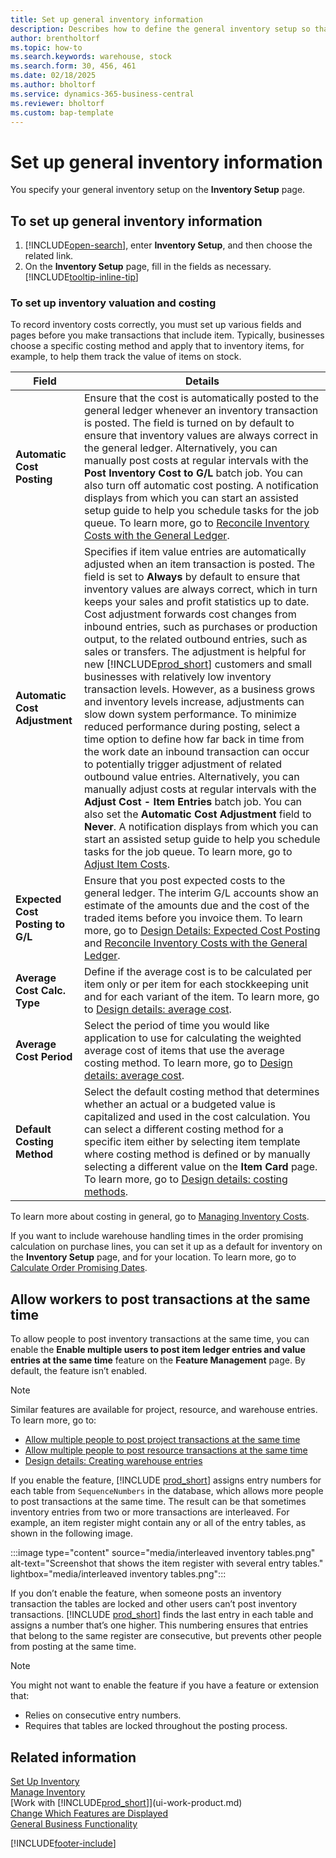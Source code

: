 ```yaml
---
title: Set up general inventory information
description: Describes how to define the general inventory setup so that you can manage your warehouse and stock.
author: brentholtorf
ms.topic: how-to
ms.search.keywords: warehouse, stock
ms.search.form: 30, 456, 461
ms.date: 02/18/2025
ms.author: bholtorf
ms.service: dynamics-365-business-central
ms.reviewer: bholtorf
ms.custom: bap-template
---
```

# Set up general inventory information

You specify your general inventory setup on the **Inventory Setup** page.

## To set up general inventory information

1. [!INCLUDE[open-search](includes/open-search.md)], enter **Inventory Setup**, and then choose the related link.
2. On the **Inventory Setup** page, fill in the fields as necessary. [!INCLUDE[tooltip-inline-tip](includes/tooltip-inline-tip_md.md)]

### To set up inventory valuation and costing

To record inventory costs correctly, you must set up various fields and pages before you make transactions that include item. Typically, businesses choose a specific costing method and apply that to inventory items, for example, to help them track the value of items on stock.  

|**Field**|**Details**|  
|------------|-------------|
|**Automatic Cost Posting**|Ensure that the cost is automatically posted to the general ledger whenever an inventory transaction is posted. The field is turned on by default to ensure that inventory values are always correct in the general ledger. Alternatively, you can manually post costs at regular intervals with the **Post Inventory Cost to G/L** batch job. You can also turn off automatic cost posting. A notification displays from which you can start an assisted setup guide to help you schedule tasks for the job queue. To learn more, go to [Reconcile Inventory Costs with the General Ledger](finance-how-to-post-inventory-costs-to-the-general-ledger.md).|
|**Automatic Cost Adjustment**| Specifies if item value entries are automatically adjusted when an item transaction is posted. The field is set to **Always** by default to ensure that inventory values are always correct, which in turn keeps your sales and profit statistics up to date. Cost adjustment forwards cost changes from inbound entries, such as purchases or production output, to the related outbound entries, such as sales or transfers. The adjustment is helpful for new [!INCLUDE[prod_short](includes/prod_short.md)] customers and small businesses with relatively low inventory transaction levels. However, as a business grows and inventory levels increase, adjustments can slow down system performance. To minimize reduced performance during posting, select a time option to define how far back in time from the work date an inbound transaction can occur to potentially trigger adjustment of related outbound value entries. Alternatively, you can manually adjust costs at regular intervals with the **Adjust Cost - Item Entries** batch job. You can also set the **Automatic Cost Adjustment** field to **Never**. A notification displays from which you can start an assisted setup guide to help you schedule tasks for the job queue. To learn more, go to [Adjust Item Costs](inventory-how-adjust-item-costs.md).|
|**Expected Cost Posting to G/L**|Ensure that you post expected costs to the general ledger. The interim G/L accounts show an estimate of the amounts due and the cost of the traded items before you invoice them. To learn more, go to [Design Details: Expected Cost Posting](design-details-expected-cost-posting.md) and [Reconcile Inventory Costs with the General Ledger](finance-how-to-post-inventory-costs-to-the-general-ledger.md).|
|**Average Cost Calc. Type**|Define if the average cost is to be calculated per item only or per item for each stockkeeping unit and for each variant of the item. To learn more, go to [Design details: average cost](design-details-average-cost.md).|
|**Average Cost Period**|Select the period of time you would like application to use for calculating the weighted average cost of items that use the average costing method. To learn more, go to [Design details: average cost](design-details-average-cost.md).|
|**Default Costing Method**|Select the default costing method that determines whether an actual or a budgeted value is capitalized and used in the cost calculation. You can select a different costing method for a specific item either by selecting item template where costing method is defined or by manually selecting a different value on the **Item Card** page. To learn more, go to [Design details: costing methods](design-details-costing-methods.md).|

To learn more about costing in general, go to [Managing Inventory Costs](finance-manage-inventory-costs.md).  

If you want to include warehouse handling times in the order promising calculation on purchase lines, you can set it up as a default for inventory on the **Inventory Setup** page, and for your location. To learn more, go to [Calculate Order Promising Dates](sales-how-to-calculate-order-promising-dates.md).  

## Allow workers to post transactions at the same time

To allow people to post inventory transactions at the same time, you can enable the **Enable multiple users to post item ledger entries and value entries at the same time** feature on the **Feature Management** page. By default, the feature isn’t enabled.

> [!NOTE]
> Similar features are available for project, resource, and warehouse entries. To learn more, go to:
>
> * [Allow multiple people to post project transactions at the same time](projects-how-setup-jobs.md#allow-multiple-people-to-post-project-transactions-at-the-same-time)
> * [Allow multiple people to post resource transactions at the same time](projects-how-setup-resources.md#allow-multiple-people-to-post-resource-transactions-at-the-same-time)
> * [Design details: Creating warehouse entries](design-details-warehouse-entries.md)

If you enable the feature, [!INCLUDE [prod_short](includes/prod_short.md)] assigns entry numbers for each table from `SequenceNumbers` in the database, which allows more people to post transactions at the same time. The result can be that sometimes inventory entries from two or more transactions are interleaved. For example, an item register might contain any or all of the entry tables, as shown in the following image.

:::image type="content" source="media/interleaved inventory tables.png" alt-text="Screenshot that shows the item register with several entry tables." lightbox="media/interleaved inventory tables.png":::

If you don’t enable the feature, when someone posts an inventory transaction the tables are locked and other users can’t post inventory transactions. [!INCLUDE [prod_short](includes/prod_short.md)] finds the last entry in each table and assigns a number that’s one higher. This numbering ensures that entries that belong to the same register are consecutive, but prevents other people from posting at the same time.

> [!NOTE]
> You might not want to enable the feature if you have a feature or extension that:
>
> - Relies on consecutive entry numbers.
> - Requires that tables are locked throughout the posting process.

## Related information

[Set Up Inventory](inventory-setup-inventory.md)  
[Manage Inventory](inventory-manage-inventory.md)  
[Work with [!INCLUDE[prod_short](includes/prod_short.md)]](ui-work-product.md)  
[Change Which Features are Displayed](ui-experiences.md)  
[General Business Functionality](ui-across-business-areas.md)  


[!INCLUDE[footer-include](includes/footer-banner.md)]
